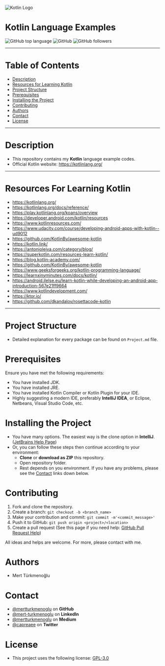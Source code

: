 ![Kotlin Logo](https://upload.wikimedia.org/wikipedia/commons/b/b5/Kotlin-logo.png)  
# Kotlin Language Examples
![GitHub top language](https://img.shields.io/github/languages/top/mertturkmenoglu/kotlin.svg?logo=Kotlin) ![GitHub](https://img.shields.io/github/license/mertturkmenoglu/kotlin.svg) ![GitHub followers](https://img.shields.io/github/followers/mertturkmenoglu.svg?style=social)
***
# Table of Contents
* [Description](#Description)
* [Resources for Learning Kotlin](#resources-for-learning-kotlin)
* [Project Structure](#project-structure)
* [Prerequisites](#Prerequisites)
* [Installing the Project](#installing-the-project)
* [Contributing](#Contribution)
* [Authors](#Authors)
* [Contact](#Contact)
* [License](#License)
***
# Description
* This repository contains my **Kotlin** language example codes.
* Official Kotlin website: https://kotlinlang.org/
***
# Resources For Learning Kotlin
* https://kotlinlang.org/
* https://kotlinlang.org/docs/reference/
* https://play.kotlinlang.org/koans/overview
* https://developer.android.com/kotlin/resources
* https://www.kotlinresources.com/
* https://www.udacity.com/course/developing-android-apps-with-kotlin--ud9012
* https://github.com/KotlinBy/awesome-kotlin
* https://kotlin.link/
* https://antonioleiva.com/category/blog/
* https://superkotlin.com/resources-learn-kotlin/
* https://blog.kotlin-academy.com/
* https://github.com/KotlinBy/awesome-kotlin
* https://www.geeksforgeeks.org/kotlin-programming-language/
* https://learnxinyminutes.com/docs/kotlin/
* https://android.jlelse.eu/learn-kotlin-while-developing-an-android-app-introduction-567e21ff9664
* https://www.kotlindevelopment.com/
* https://ktor.io/
* https://github.com/dkandalov/rosettacode-kotlin 
***
# Project Structure
* Detailed explanation for every package can be found on `Project.md` file.
# Prerequisites
Ensure you have met the following requirements:
* You have installed JDK.
* You have installed JRE.
* You have installed Kotlin Compiler or Kotlin Plugin for your IDE.
* Highly suggesting a modern IDE, preferably **IntelliJ IDEA**, or Eclipse, Netbeans, Visual Studio Code, etc.
# Installing the Project
* You have many options. The easiest way is the clone option in **IntelliJ**.([JetBrains Help Page](https://www.jetbrains.com/help/idea/manage-projects-hosted-on-github.html))
* Or, you can follow these steps then continue according to your environment:
    *  **Clone** or **download as ZIP** this repository.
    * Open repository folder.
    * Rest depends on you environment. If you have any problems, please see the [Contact](#Contact) links down below.
# Contributing
1. Fork and clone the repository.
2. Create a branch: `git checkout -b <branch_name>`
3. Make your contribution and commit: `git commit -m'<commit_message>'`
4. Push it to GitHub: `git push origin <project>/<location>`
5. Create a pull request (See this page if you need help: [GitHub Pull Request Help](https://help.github.com/en/github/collaborating-with-issues-and-pull-requests/about-pull-requests))
 
All ideas and helps are welcome. For more, please contact with me.
# Authors
* Mert Türkmenoğlu
# Contact
* [@mertturkmenoglu](https://github.com/mertturkmenoglu) on **GitHub**
* [@mert-turkmenoglu](https://www.linkedin.com/in/mert-turkmenoglu/) on **LinkedIn**
* [@mertturkmenoglu](https://medium.com/@mertturkmenoglu) on **Medium**
* [@capreaee](https://twitter.com/capreaee) on **Twitter**
# License
* This project uses the following license: [GPL-3.0](https://www.gnu.org/licenses/gpl-3.0.en.html)


[original source]: https://kotlinlang.org/
